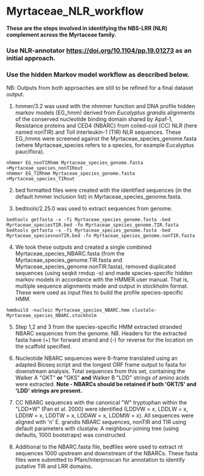 # Myrtaceae_NLR_workflow

**These are the steps involved in identifying the NBS-LRR (NLR) complement across the Myrtaceae family.**

### Use NLR-annotator https://doi.org/10.1104/pp.19.01273 as an initial approach.
### Use the hidden Markov model workflow as described below.

NB: Outputs from both approaches are still to be refined for a final dataset output.


1. hmmer/3.2 was used with the nhmmer function and DNA profile hidden markov models (EG_hmm) derived from *Eucalyptus grandis* alignments of the conserved nucleotide binding domain shared by Apaf-1, Resistance proteins and CED4 (NBARC) from coiled-coil (CC) NLR (here named nonTIR) and Toll interleukin-1 (TIR) NLR sequences. These EG_hmms were screened against the Myrtaceae_species_genome.fasta (where Myrtaceae_species refers to a species, for example Eucalyptus pauciflora). 

```
nhmmer EG_nonTIRhmm Myrtaceae_species_genome.fasta >Myrtaceae_species_nonTIRout
nhmmer EG_TIRhmm Myrtaceae_species_genome.fasta >Myrtaceae_species_TIRout
```

2. bed formatted files were created with the identified sequences (in the default hmmer inclusion list) in Myrtaceae_species_genome.fasta.

3. bedtools/2.25.0 was used to extract sequences from genome.

```
bedtools getfasta -s -fi Myrtaceae_species_genome.fasta -bed Myrtaceae_speciesTIR.bed -fo Myrtaceae_species_genome.TIR.fasta
bedtools getfasta -s -fi Myrtaceae_species_genome.fasta -bed Myrtaceae_speciesnonTIR.bed -fo Myrtaceae_species_genome.nonTIR.fasta
```

4. We took these outputs and created a single combined Myrtaceae_species_NBARC.fasta (from the Myrtaceae_species_genome.TIR.fasta and Myrtaceae_species_genome.nonTIR.fasta), removed duplicated sequences (using seqkit rmdup -s) and made species-specific hidden markov models in accordance with the HMMER user manual. That is, multiple sequence alignments made and output in stockholm format. These were used as input files to build the profile species-specific HMM.

```
hmmbuild -nucleic Myrtaceae_species_NBARC.hmm clustalo-Myrtaceae_species_NBARC.stockholm
```

5. Step 1,2 and 3 from the species-specific HMM extracted stranded NBARC sequences from the genome. NB. Headers for the extracted fasta have (+) for forward strand and (-) for reverse for the location on the scaffold specified.  

6. Nucleotide NBARC sequences were 6-frame translated using an adapted Bioseq script and the longest ORF frame output to fasta for downstream analysis. Total sequences from this set, containing the Walker A "GKT" **or** "GKS" **and** Walker B "LDD" strings of amino acids were extracted. **Note - NBARCs should be retained if both 'GKT/S' and 'LDD' strings are present.** 

8. CC NBARC sequences with the canonical "W" tryptophan within the "LDD*W" (Pan et al. 2000) were identified (LDDVW = x, LDDLW = x, LDDIW = x, LDDTW = x, LDDAW = x, LDDMW = x). All sequences were aligned with 'n' E. grandis NBARC sequences, nonTIR and TIR using default parameters with clustalw. A neighbour-joining tree (using defaults, 1000 bootstraps) was constructed.

9. Additional to the NBARC.fasta file, bedfiles were used to extract nt sequences 1000 upstream and downstream of the NBARCs. These fasta files were submitted to Pfam/Interproscan for annotation to identify putative TIR and LRR domains.
